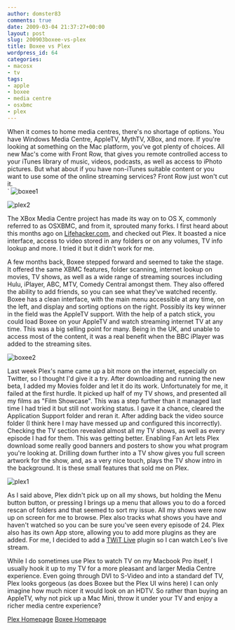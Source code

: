 ```yaml
---
author: domster83
comments: true
date: 2009-03-04 21:37:27+00:00
layout: post
slug: 200903boxee-vs-plex
title: Boxee vs Plex
wordpress_id: 64
categories:
- macosx
- tv
tags:
- apple
- boxee
- media centre
- osxbmc
- plex
---
```


When it comes to home media centres, there's no shortage of options. You have Windows Media Centre, AppleTV, MythTV, XBox, and more. If you're looking at something on the Mac platform, you've got plenty of choices. All new Mac's come with Front Row, that gives you remote controlled access to your iTunes library of music, videos, podcasts, as well as access to iPhoto pictures. But what about if you have non-iTunes suitable content or you want to use some of the online streaming services? Front Row just won't cut it.<!-- more -->  
`
![boxee1](http://static.squarespace.com/static/50fbdd03e4b09c7c8a79f7ae/50fbdd87e4b075d7a3c11a69/50fbdd88e4b075d7a3c11aad/1236202002000/boxee1.jpg?format=original)
  

![plex2](http://static.squarespace.com/static/50fbdd03e4b09c7c8a79f7ae/50fbdd87e4b075d7a3c11a69/50fbdd89e4b075d7a3c11ab6/1236202017000/plex2.jpg?format=original)
  

The XBox Media Centre project has made its way on to OS X, commonly referred to as OSXBMC, and from it, sprouted many forks. I first heard about this months ago on [Lifehacker.com](http://lifehacker.com), and checked out Plex. It boasted a nice interface, access to video stored in any folders or on any volumes, TV info lookup and more. I tried it but it didn't work for me. 




A few months back, Boxee stepped forward and seemed to take the stage. It offered the same XBMC features, folder scanning, internet lookup on movies, TV shows, as well as a wide range of streaming sources including Hulu, iPlayer, ABC, MTV, Comedy Central amongst them. They also offered the ability to add friends, so you can see what they've watched recently. Boxee has a clean interface, with the main menu accessible at any time, on the left, and display and sorting options on the right. Possibly its key winner in the field was the AppleTV support. With the help of a patch stick, you could load Boxee on your AppleTV and watch streaming internet TV at any time. This was a big selling point for many.
Being in the UK, and unable to access most of the content, it was a real benefit when the BBC iPlayer was added to the streaming sites.
  
![boxee2](http://static.squarespace.com/static/50fbdd03e4b09c7c8a79f7ae/50fbdd87e4b075d7a3c11a69/50fbdd88e4b075d7a3c11ab0/1236202006000/boxee2.jpg?format=original)  

Last week Plex's name came up a bit more on the internet, especially on Twitter, so I thought I'd give it a try. After downloading and running the new beta, I added my Movies folder and let it do its work. Unfortunately for me, it failed at the first hurdle. It picked up half of my TV shows, and presented all my films as "Film Showcase". This was a step further than it managed last time I had tried it but still not working status. I gave it a chance, cleared the Application Support folder and reran it. After adding back the video source folder (I think here I may have messed up and configured this incorrectly). Checking the TV section revealed almost all my TV shows, as well as every episode I had for them. This was getting better. Enabling Fan Art lets Plex download some really good banners and posters to show you what program you're looking at. Drilling down further into a TV show gives you full screen artwork for the show, and, as a very nice touch, plays the TV show intro in the background. It is these small features that sold me on Plex. 
  
![plex1](http://static.squarespace.com/static/50fbdd03e4b09c7c8a79f7ae/50fbdd87e4b075d7a3c11a69/50fbdd89e4b075d7a3c11ab3/1236202012000/plex1.jpg?format=original)  

As I said above, Plex didn't pick up on all my shows, but holding the Menu button button, or pressing I brings up a menu that allows you to do a forced rescan of folders and that seemed to sort my issue. All my shows were now up on screen for me to browse. Plex also tracks what shows you have and haven't watched so you can be sure you've seen every episode of 24. Plex also has its own App store, allowing you to add more plugins as they are added. For me, I decided to add a [TWiT Live](http://live.twit.tv) plugin so I can watch Leo's live stream.




While I do sometimes use Plex to watch TV on my Macbook Pro itself, I usually hook it up to my TV for a more pleasant and larger Media Centre experience. Even going through DVI to S-Video and into a standard def TV, Plex looks gorgeous (as does Boxee but the Plex UI wins here) I can only imagine how much nicer it would look on an HDTV. So rather than buying an AppleTV, why not pick up a Mac Mini, throw it under your TV and enjoy a richer media centre experience? 




[Plex Homepage](http://www.plexapp.com/)
[Boxee Homepage](http://boxee.tv)

